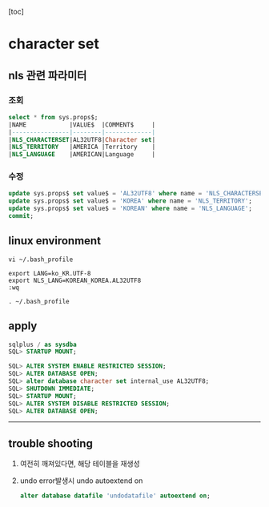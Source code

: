 [toc]

# character set

## nls 관련 파라미터

### 조회

~~~sql
select * from sys.props$;
|NAME            |VALUE$  |COMMENT$     |
|----------------|--------|-------------|
|NLS_CHARACTERSET|AL32UTF8|Character set|
|NLS_TERRITORY   |AMERICA |Territory    |
|NLS_LANGUAGE    |AMERICAN|Language     |
~~~

### 수정

```sql
update sys.props$ set value$ = 'AL32UTF8' where name = 'NLS_CHARACTERSET';
update sys.props$ set value$ = 'KOREA' where name = 'NLS_TERRITORY';
update sys.props$ set value$ = 'KOREAN' where name = 'NLS_LANGUAGE';
commit; 
```

## linux environment

```shell
vi ~/.bash_profile

export LANG=ko_KR.UTF-8 
export NLS_LANG=KOREAN_KOREA.AL32UTF8
:wq

. ~/.bash_profile
```

## apply

```sql
sqlplus / as sysdba
SQL> STARTUP MOUNT;

SQL> ALTER SYSTEM ENABLE RESTRICTED SESSION;
SQL> ALTER DATABASE OPEN;
SQL> alter database character set internal_use AL32UTF8;
SQL> SHUTDOWN IMMEDIATE;
SQL> STARTUP MOUNT;
SQL> ALTER SYSTEM DISABLE RESTRICTED SESSION;
SQL> ALTER DATABASE OPEN;
```

---

## trouble shooting

1. 여전히 깨져있다면, 해당 테이블을 재생성

2. undo error발생시 undo autoextend on
   ```sql
   alter database datafile 'undodatafile' autoextend on;
   ```